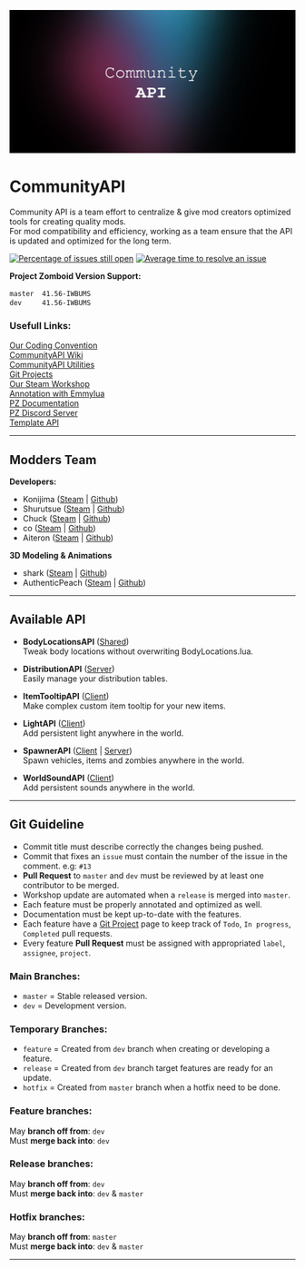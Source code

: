 ![Banner](https://github.com/Konijima/PZ-Community-API/blob/master/Images/banner.png?raw=true)
  
  
# CommunityAPI
Community API is a team effort to centralize & give mod creators optimized tools for creating quality mods.  
For mod compatibility and efficiency, working as a team ensure that the API is updated and optimized for the long term.  
  
[![Percentage of issues still open](http://isitmaintained.com/badge/open/Konijima/PZ-Community-API.svg)](http://isitmaintained.com/project/Konijima/PZ-Community-API "Percentage of issues still open")
[![Average time to resolve an issue](http://isitmaintained.com/badge/resolution/Konijima/PZ-Community-API.svg)](http://isitmaintained.com/project/Konijima/PZ-Community-API "Average time to resolve an issue")
  
**Project Zomboid Version Support:**
```
master  41.56-IWBUMS
dev     41.56-IWBUMS
```
  
### Usefull Links:
[Our Coding Convention](https://github.com/Konijima/PZ-Community-API/blob/master/CodingConvention.md)  
[CommunityAPI Wiki](https://github.com/Konijima/PZ-Community-API/wiki)  
[CommunityAPI Utilities](https://github.com/Konijima/PZ-Community-API/blob/master/Contents/mods/CommunityAPI/media/lua/shared/CommunityAPI)  
[Git Projects](https://github.com/Konijima/PZ-Community-API/projects)  
[Our Steam Workshop](https://steamcommunity.com/profiles/76561199220019224/myworkshopfiles/?appid=108600)  
[Annotation with Emmylua](https://emmylua.github.io/)  
[PZ Documentation](https://quarantin.github.io/zomboid-javadoc/41.56/)  
[PZ Discord Server](https://discord.gg/GbKTNbgf)  
[Template API](https://github.com/Konijima/PZ-Community-API/blob/master/TemplateAPI.lua.md)  
  
___
  
## Modders Team
**Developers:** 
- Konijima ([Steam](https://steamcommunity.com/id/konijima/myworkshopfiles/?appid=108600) | [Github](https://github.com/Konijima))  
- Shurutsue ([Steam](https://steamcommunity.com/id/Shurutsue/myworkshopfiles/?appid=108600) | [Github](https://github.com/Shurutsue))  
- Chuck ([Steam](https://steamcommunity.com/id/Chuckleberry_Finn/myworkshopfiles/?appid=108600) | [Github](https://github.com/ChuckTheSheep))  
- co ([Steam](https://steamcommunity.com/profiles/76561198056536755/myworkshopfiles/?appid=108600) | [Github](https://github.com/quarantin))  
- Aiteron ([Steam](https://steamcommunity.com/profiles/76561198211669377/myworkshopfiles/?appid=108600) | [Github](https://github.com/aiteron))
  
**3D Modeling & Animations**  
- shark ([Steam](https://steamcommunity.com/profiles/76561198004947199/myworkshopfiles/?appid=108600) | [Github](https://github.com/sharkster91))  
- AuthenticPeach ([Steam](https://steamcommunity.com/id/authentic_peach/myworkshopfiles/?appid=108600) | [Github](https://github.com/AuthenticPeach))
  
___
  
## Available API
- **BodyLocationsAPI** ([Shared](https://github.com/Konijima/PZ-Community-API/tree/master/Contents/mods/CommunityAPI/media/lua/shared/BodyLocationsAPI))  
Tweak body locations without overwriting BodyLocations.lua.
  
  
- **DistributionAPI** ([Server](https://github.com/Konijima/PZ-Community-API/tree/master/Contents/mods/CommunityAPI/media/lua/server/DistributionAPI))  
Easily manage your distribution tables.
  
  
- **ItemTooltipAPI** ([Client](https://github.com/Konijima/PZ-Community-API/tree/master/Contents/mods/CommunityAPI/media/lua/client/ItemTooltipAPI))  
Make complex custom item tooltip for your new items. 
  
  
- **LightAPI** ([Client](https://github.com/Konijima/PZ-Community-API/tree/master/Contents/mods/CommunityAPI/media/lua/client/LightAPI))  
Add persistent light anywhere in the world.  
  
  
- **SpawnerAPI** ([Client](https://github.com/Konijima/PZ-Community-API/tree/master/Contents/mods/CommunityAPI/media/lua/client/SpawnerAPI) | [Server](https://github.com/Konijima/PZ-Community-API/tree/master/Contents/mods/CommunityAPI/media/lua/server/SpawnerAPI))  
Spawn vehicles, items and zombies anywhere in the world.
  
  
- **WorldSoundAPI** ([Client](https://github.com/Konijima/PZ-Community-API/tree/master/Contents/mods/CommunityAPI/media/lua/client/WorldSoundAPI))  
Add persistent sounds anywhere in the world.  

___
  
## Git Guideline
- Commit title must describe correctly the changes being pushed.  
- Commit that fixes an `issue` must contain the number of the issue in the comment. e.g: ```#13```
- **Pull Request** to `master` and `dev` must be reviewed by at least one contributor to be merged.
- Workshop update are automated when a `release` is merged into `master`.
- Each feature must be properly annotated and optimized as well.
- Documentation must be kept up-to-date with the features.
- Each feature have a  [Git Project](https://github.com/Konijima/PZ-Community-API/projects) page to keep track of `Todo`, `In progress`, `Completed` pull requests.
- Every feature **Pull Request** must be assigned with appropriated `label`, `assignee`, `project`.
  
### Main Branches:
- `master`  = Stable released version.
- `dev` = Development version.
  
### Temporary Branches:
- `feature` = Created from `dev` branch when creating or developing a feature.
- `release` = Created from `dev` branch target features are ready for an update.
- `hotfix`  = Created from `master` branch when a hotfix need to be done.
  
### Feature branches:
May **branch off from**: `dev`  
Must **merge back into**: `dev`
  
### Release branches:
May **branch off from**: `dev`  
Must **merge back into**: `dev` & `master`
  
### Hotfix branches:
May **branch off from**: `master`  
Must **merge back into**: `dev` & `master`
  
___